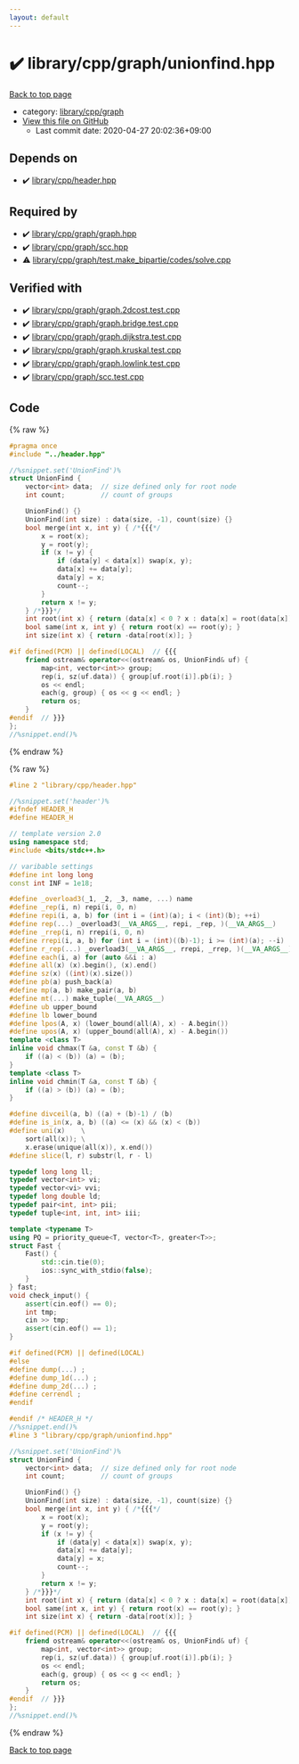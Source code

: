 ```yaml
---
layout: default
---
```


<!-- mathjax config similar to math.stackexchange -->
<script type="text/javascript" async
  src="https://cdnjs.cloudflare.com/ajax/libs/mathjax/2.7.5/MathJax.js?config=TeX-MML-AM_CHTML">
</script>
<script type="text/x-mathjax-config">
  MathJax.Hub.Config({
    TeX: { equationNumbers: { autoNumber: "AMS" }},
    tex2jax: {
      inlineMath: [ ['$','$'] ],
      processEscapes: true
    },
    "HTML-CSS": { matchFontHeight: false },
    displayAlign: "left",
    displayIndent: "2em"
  });
</script>

<script type="text/javascript" src="https://cdnjs.cloudflare.com/ajax/libs/jquery/3.4.1/jquery.min.js"></script>
<script src="https://cdn.jsdelivr.net/npm/jquery-balloon-js@1.1.2/jquery.balloon.min.js" integrity="sha256-ZEYs9VrgAeNuPvs15E39OsyOJaIkXEEt10fzxJ20+2I=" crossorigin="anonymous"></script>
<script type="text/javascript" src="../../../../assets/js/copy-button.js"></script>
<link rel="stylesheet" href="../../../../assets/css/copy-button.css" />


# :heavy_check_mark: library/cpp/graph/unionfind.hpp

<a href="../../../../index.html">Back to top page</a>

* category: <a href="../../../../index.html#df01edd2bf6d13defce1efe9440d670c">library/cpp/graph</a>
* <a href="{{ site.github.repository_url }}/blob/master/library/cpp/graph/unionfind.hpp">View this file on GitHub</a>
    - Last commit date: 2020-04-27 20:02:36+09:00




## Depends on

* :heavy_check_mark: <a href="../header.hpp.html">library/cpp/header.hpp</a>


## Required by

* :heavy_check_mark: <a href="graph.hpp.html">library/cpp/graph/graph.hpp</a>
* :heavy_check_mark: <a href="scc.hpp.html">library/cpp/graph/scc.hpp</a>
* :warning: <a href="test.make_bipartie/codes/solve.cpp.html">library/cpp/graph/test.make_bipartie/codes/solve.cpp</a>


## Verified with

* :heavy_check_mark: <a href="../../../../verify/library/cpp/graph/graph.2dcost.test.cpp.html">library/cpp/graph/graph.2dcost.test.cpp</a>
* :heavy_check_mark: <a href="../../../../verify/library/cpp/graph/graph.bridge.test.cpp.html">library/cpp/graph/graph.bridge.test.cpp</a>
* :heavy_check_mark: <a href="../../../../verify/library/cpp/graph/graph.dijkstra.test.cpp.html">library/cpp/graph/graph.dijkstra.test.cpp</a>
* :heavy_check_mark: <a href="../../../../verify/library/cpp/graph/graph.kruskal.test.cpp.html">library/cpp/graph/graph.kruskal.test.cpp</a>
* :heavy_check_mark: <a href="../../../../verify/library/cpp/graph/graph.lowlink.test.cpp.html">library/cpp/graph/graph.lowlink.test.cpp</a>
* :heavy_check_mark: <a href="../../../../verify/library/cpp/graph/scc.test.cpp.html">library/cpp/graph/scc.test.cpp</a>


## Code

<a id="unbundled"></a>
{% raw %}
```cpp
#pragma once
#include "../header.hpp"

//%snippet.set('UnionFind')%
struct UnionFind {
    vector<int> data;  // size defined only for root node
    int count;         // count of groups

    UnionFind() {}
    UnionFind(int size) : data(size, -1), count(size) {}
    bool merge(int x, int y) { /*{{{*/
        x = root(x);
        y = root(y);
        if (x != y) {
            if (data[y] < data[x]) swap(x, y);
            data[x] += data[y];
            data[y] = x;
            count--;
        }
        return x != y;
    } /*}}}*/
    int root(int x) { return (data[x] < 0 ? x : data[x] = root(data[x])); }
    bool same(int x, int y) { return root(x) == root(y); }
    int size(int x) { return -data[root(x)]; }

#if defined(PCM) || defined(LOCAL)  // {{{
    friend ostream& operator<<(ostream& os, UnionFind& uf) {
        map<int, vector<int>> group;
        rep(i, sz(uf.data)) { group[uf.root(i)].pb(i); }
        os << endl;
        each(g, group) { os << g << endl; }
        return os;
    }
#endif  // }}}
};
//%snippet.end()%

```
{% endraw %}

<a id="bundled"></a>
{% raw %}
```cpp
#line 2 "library/cpp/header.hpp"

//%snippet.set('header')%
#ifndef HEADER_H
#define HEADER_H

// template version 2.0
using namespace std;
#include <bits/stdc++.h>

// varibable settings
#define int long long
const int INF = 1e18;

#define _overload3(_1, _2, _3, name, ...) name
#define _rep(i, n) repi(i, 0, n)
#define repi(i, a, b) for (int i = (int)(a); i < (int)(b); ++i)
#define rep(...) _overload3(__VA_ARGS__, repi, _rep, )(__VA_ARGS__)
#define _rrep(i, n) rrepi(i, 0, n)
#define rrepi(i, a, b) for (int i = (int)((b)-1); i >= (int)(a); --i)
#define r_rep(...) _overload3(__VA_ARGS__, rrepi, _rrep, )(__VA_ARGS__)
#define each(i, a) for (auto &&i : a)
#define all(x) (x).begin(), (x).end()
#define sz(x) ((int)(x).size())
#define pb(a) push_back(a)
#define mp(a, b) make_pair(a, b)
#define mt(...) make_tuple(__VA_ARGS__)
#define ub upper_bound
#define lb lower_bound
#define lpos(A, x) (lower_bound(all(A), x) - A.begin())
#define upos(A, x) (upper_bound(all(A), x) - A.begin())
template <class T>
inline void chmax(T &a, const T &b) {
    if ((a) < (b)) (a) = (b);
}
template <class T>
inline void chmin(T &a, const T &b) {
    if ((a) > (b)) (a) = (b);
}

#define divceil(a, b) ((a) + (b)-1) / (b)
#define is_in(x, a, b) ((a) <= (x) && (x) < (b))
#define uni(x)    \
    sort(all(x)); \
    x.erase(unique(all(x)), x.end())
#define slice(l, r) substr(l, r - l)

typedef long long ll;
typedef vector<int> vi;
typedef vector<vi> vvi;
typedef long double ld;
typedef pair<int, int> pii;
typedef tuple<int, int, int> iii;

template <typename T>
using PQ = priority_queue<T, vector<T>, greater<T>>;
struct Fast {
    Fast() {
        std::cin.tie(0);
        ios::sync_with_stdio(false);
    }
} fast;
void check_input() {
    assert(cin.eof() == 0);
    int tmp;
    cin >> tmp;
    assert(cin.eof() == 1);
}

#if defined(PCM) || defined(LOCAL)
#else
#define dump(...) ;
#define dump_1d(...) ;
#define dump_2d(...) ;
#define cerrendl ;
#endif

#endif /* HEADER_H */
//%snippet.end()%
#line 3 "library/cpp/graph/unionfind.hpp"

//%snippet.set('UnionFind')%
struct UnionFind {
    vector<int> data;  // size defined only for root node
    int count;         // count of groups

    UnionFind() {}
    UnionFind(int size) : data(size, -1), count(size) {}
    bool merge(int x, int y) { /*{{{*/
        x = root(x);
        y = root(y);
        if (x != y) {
            if (data[y] < data[x]) swap(x, y);
            data[x] += data[y];
            data[y] = x;
            count--;
        }
        return x != y;
    } /*}}}*/
    int root(int x) { return (data[x] < 0 ? x : data[x] = root(data[x])); }
    bool same(int x, int y) { return root(x) == root(y); }
    int size(int x) { return -data[root(x)]; }

#if defined(PCM) || defined(LOCAL)  // {{{
    friend ostream& operator<<(ostream& os, UnionFind& uf) {
        map<int, vector<int>> group;
        rep(i, sz(uf.data)) { group[uf.root(i)].pb(i); }
        os << endl;
        each(g, group) { os << g << endl; }
        return os;
    }
#endif  // }}}
};
//%snippet.end()%

```
{% endraw %}

<a href="../../../../index.html">Back to top page</a>

